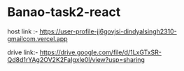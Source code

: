 ﻿# Banao-task2-react

host link :- https://user-profile-jj6govjsi-dindyalsingh2310-gmailcom.vercel.app

drive link:- https://drive.google.com/file/d/1LxGTxSR-Qd8d1rYAg2OV2K2FaIgxle0l/view?usp=sharing
